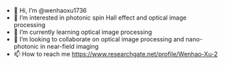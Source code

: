 - 👋 Hi, I’m @wenhaoxu1736
- 👀 I’m interested in photonic spin Hall effect and optical image processing
- 🌱 I’m currently learning optical image processing
- 💞️ I’m looking to collaborate on optical image processing and nano-photonic in near-field imaging
- 📫 How to reach me https://www.researchgate.net/profile/Wenhao-Xu-2
<!---
wenhaoxu1736/wenhaoxu1736 is a ✨ special ✨ repository because its `README.md` (this file) appears on your GitHub profile.
You can click the Preview link to take a look at your changes.
--->
